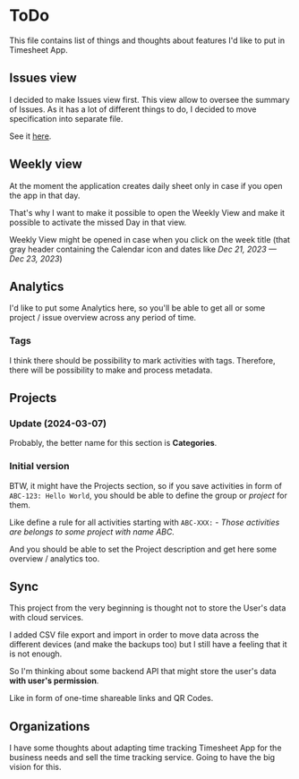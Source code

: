 # ToDo

This file contains list of things and thoughts about features I'd like to put in Timesheet App.

## Issues view

I decided to make Issues view first. This view allow to oversee the summary of Issues. As it has a lot of different things to do, I decided to move specification into separate file. 

See it [here](./issues).

## Weekly view

At the moment the application creates daily sheet only in case if you open the app in that day.

That's why I want to make it possible to open the Weekly View and make it possible to activate the missed Day in that view.

Weekly View might be opened in case when you click on the week title (that gray header containing the Calendar icon and dates like _Dec 21, 2023 — Dec 23, 2023_)

## Analytics

I'd like to put some Analytics here, so you'll be able to get all or some project / issue overview across any period of time.

### Tags

I think there should be possibility to mark activities with tags. Therefore, there will be possibility to make and process metadata.

## Projects

### Update (2024-03-07)

Probably, the better name for this section is **Categories**.

### Initial version

BTW, it might have the Projects section, so if you save activities in form of `ABC-123: Hello World`, you should be able to define the group or _project_ for them. 

Like define a rule for all activities starting with `ABC-XXX:` - _Those activities are belongs to some project with name ABC._

And you should be able to set the Project description and get here some overview / analytics too. 

## Sync

This project from the very beginning is thought not to store the User's data with cloud services.

I added CSV file export and import in order to move data across the different devices (and make the backups too) but I still have a feeling that it is not enough. 

So I'm thinking about some backend API that might store the user's data **with user's permission**.

Like in form of one-time shareable links and QR Codes.

## Organizations

I have some thoughts about adapting time tracking Timesheet App for the business needs and sell the time tracking service. Going to have the big vision for this. 
